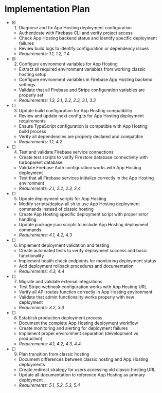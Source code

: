# Implementation Plan

- [x] 1. Diagnose and fix App Hosting deployment configuration
  - Authenticate with Firebase CLI and verify project access
  - Check App Hosting backend status and identify specific deployment failures
  - Review build logs to identify configuration or dependency issues
  - _Requirements: 1.1, 1.2, 1.4_

- [x] 2. Configure environment variables for App Hosting
  - Extract all required environment variables from working classic hosting setup
  - Configure environment variables in Firebase App Hosting backend settings
  - Validate that all Firebase and Stripe configuration variables are properly set
  - _Requirements: 1.3, 2.1, 2.2, 2.3, 3.1, 3.3_

- [ ] 3. Update build configuration for App Hosting compatibility
  - Review and update next.config.ts for App Hosting deployment requirements
  - Ensure TypeScript configuration is compatible with App Hosting build process
  - Verify all dependencies are properly declared and compatible
  - _Requirements: 1.1, 4.2_

- [ ] 4. Test and validate Firebase service connections
  - Create test scripts to verify Firestore database connectivity with turboparent database
  - Validate Firebase Auth configuration works with App Hosting deployment
  - Test that all Firebase services initialize correctly in the App Hosting environment
  - _Requirements: 2.1, 2.2, 2.3, 2.4_

- [ ] 5. Update deployment scripts for App Hosting
  - Modify scripts/deploy-all.sh to use App Hosting deployment commands instead of classic hosting
  - Create App Hosting specific deployment script with proper error handling
  - Update package.json scripts to include App Hosting deployment commands
  - _Requirements: 4.1, 4.2, 4.3_

- [ ] 6. Implement deployment validation and testing
  - Create automated tests to verify deployment success and basic functionality
  - Implement health check endpoints for monitoring deployment status
  - Add deployment rollback procedures and documentation
  - _Requirements: 4.3, 4.4_

- [ ] 7. Migrate and validate external integrations
  - Test Stripe webhook configuration works with App Hosting URL
  - Verify all API routes function correctly in App Hosting environment
  - Validate that admin functionality works properly with new deployment
  - _Requirements: 3.2, 3.3_

- [ ] 8. Establish production deployment process
  - Document the complete App Hosting deployment workflow
  - Create monitoring and alerting for deployment failures
  - Implement proper environment separation (development vs production)
  - _Requirements: 4.1, 4.2, 4.3, 4.4_

- [ ] 9. Plan transition from classic hosting
  - Document differences between classic hosting and App Hosting deployments
  - Create redirect strategy for users accessing old classic hosting URL
  - Update all documentation to reference App Hosting as primary deployment
  - _Requirements: 5.1, 5.2, 5.3, 5.4_